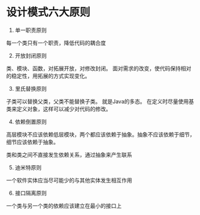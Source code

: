# 设计模式六大原则
1. 单一职责原则

每一个类只有一个职责，降低代码的耦合度

2. 开放封闭原则

类、模块、函数，对拓展开放，对修改封闭。
面对需求的改变，使代码保持相对的稳定性，用拓展的方式实现变化。

3. 里氏替换原则

子类可以替换父类，父类不能替换子类。 就是Java的多态。 在定义时尽量使用基类来定义对象，这样可以减少对代码的修改。

4. 依赖倒置原则

高层模块不应该依赖低层模块，两个都应该依赖于抽象。抽象不应该依赖于细节，细节应该依赖于抽象。

类和类之间不直接发生依赖关系，通过抽象来产生联系

5. 迪米特原则

一个软件实体应当尽可能少的与其他实体发生相互作用

6. 接口隔离原则

一个类与另一个类的依赖应该建立在最小的接口上
